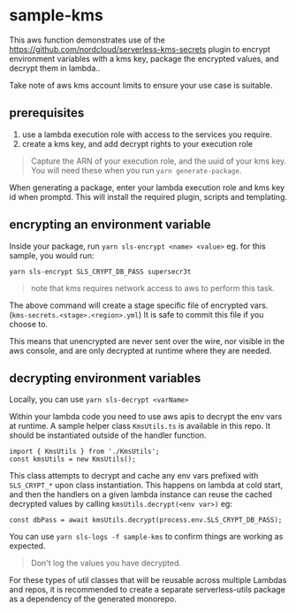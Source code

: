 # sample-kms
This aws function demonstrates use of the https://github.com/nordcloud/serverless-kms-secrets plugin to encrypt environment variables with a kms key, package the encrypted values, and decrypt them in lambda..

Take note of aws kms account limits to ensure your use case is suitable.

## prerequisites
1. use a lambda execution role with access to the services you require.
2. create a kms key, and add decrypt rights to your execution role

> Capture the ARN of your execution role, and the uuid of your kms key. You will need these when you run `yarn generate-package`.

When generating a package, enter your lambda execution role and kms key id when promptd.  This will install the required plugin, scripts and templating.

## encrypting an environment variable
Inside your package, run `yarn sls-encrypt <name> <value>` eg. for this sample, you would run:

```
yarn sls-encrypt SLS_CRYPT_DB_PASS supersecr3t
```
> note that kms requires network access to aws to perform this task. 

The above command will create a stage specific file of encrypted vars. (`kms-secrets.<stage>.<region>.yml`) It is safe to commit this file if you choose to.

This means that unencrypted are never sent over the wire, nor visible in the aws console, and are only decrypted at runtime where they are needed.

## decrypting environment variables
Locally, you can use `yarn sls-decrypt <varName>`

Within your lambda code you need to use aws apis to decrypt the env vars at runtime.  A sample helper class `KmsUtils.ts` is available in this repo.  It should be instantiated outside of the handler function.

```
import { KmsUtils } from './KmsUtils';
const kmsUtils = new KmsUtils();
```

This class attempts to decrypt and cache any env vars prefixed with `SLS_CRYPT_*` upon class instantiation.  This happens on lambda at cold start, and then the handlers on a given lambda instance can reuse the cached decrypted values by calling `kmsUtils.decrypt(<env var>)` eg:
 
```
const dbPass = await kmsUtils.decrypt(process.env.SLS_CRYPT_DB_PASS);
```
You can use `yarn sls-logs -f sample-kms` to confirm things are working as expected.

> Don't log the values you have decrypted.

For these types of util classes that will be reusable across multiple Lambdas and repos, it is recommended to create a separate serverless-utils package as a dependency of the generated monorepo.
